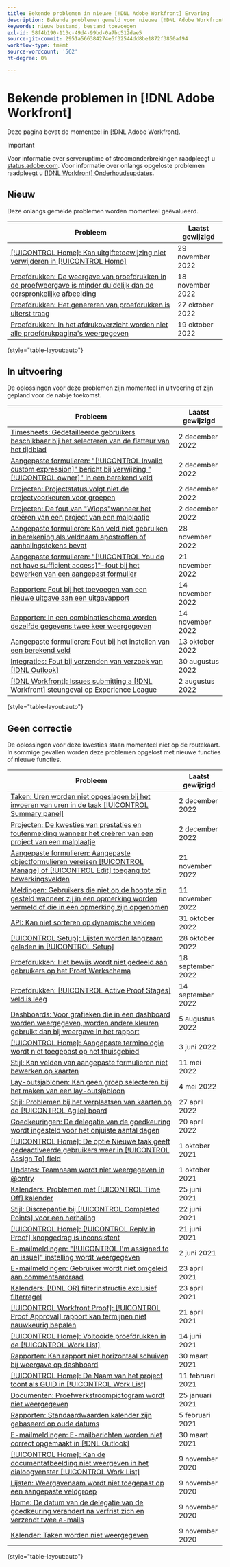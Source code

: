 ```yaml
---
title: Bekende problemen in nieuwe [!DNL Adobe Workfront] Ervaring
description: Bekende problemen gemeld voor nieuwe [!DNL Adobe Workfront] Ervaring
keywords: nieuw bestand, bestand toevoegen
exl-id: 58f4b190-113c-49d4-99bd-0a7bc512dae5
source-git-commit: 2951a566384274e5f32544dd8be1872f3850af94
workflow-type: tm+mt
source-wordcount: '562'
ht-degree: 0%

---
```


# Bekende problemen in [!DNL Adobe Workfront]

Deze pagina bevat de momenteel in [!DNL Adobe Workfront].

>[!IMPORTANT]
>
>Voor informatie over serveruptime of stroomonderbrekingen raadpleegt u [status.adobe.com](https://status.adobe.com). Voor informatie over onlangs opgeloste problemen raadpleegt u [[!DNL Workfront] Onderhoudsupdates](../maintenance/current-updates.md).

## Nieuw

Deze onlangs gemelde problemen worden momenteel geëvalueerd.

| **Probleem** | **Laatst gewijzigd** |
| -----------------------------------------------------------------| ----------------- |
| [[!UICONTROL Home]: Kan uitgiftetoewijzing niet verwijderen in [!UICONTROL Home]](known-issues-workfront/wf-home-cannot-remove-assignment.md) | 29 november 2022 |
| [Proefdrukken: De weergave van proefdrukken in de proefweergave is minder duidelijk dan de oorspronkelijke afbeelding](known-issues-workfront/wf-proofs-are-blurry.md) | 18 november 2022 |
| [Proefdrukken: Het genereren van proefdrukken is uiterst traag](known-issues-workfront/wf-proofs-slow-proof-generation.md) | 27 oktober 2022 |
| [Proefdrukken: In het afdrukoverzicht worden niet alle proefdrukpagina&#39;s weergegeven](known-issues-workfront-proof/proof-print-summary-not-showing-all-pages.md) | 19 oktober 2022 |

{style=&quot;table-layout:auto&quot;}


## In uitvoering

De oplossingen voor deze problemen zijn momenteel in uitvoering of zijn gepland voor de nabije toekomst.

| **Probleem** | **Laatst gewijzigd** |
| -----------------------------------------------------------------| ----------------- |
| [Timesheets: Gedetailleerde gebruikers beschikbaar bij het selecteren van de fiatteur van het tijdblad](known-issues-workfront/wf-custom-form-error-when-referencing-owner.md) | 2 december 2022 |
| [Aangepaste formulieren: &quot;[!UICONTROL Invalid custom expression]&quot; bericht bij verwijzing &quot;[!UICONTROL owner]&quot; in een berekend veld](known-issues-workfront/wf-custom-form-error-when-referencing-owner.md) | 2 december 2022 |
| [Projecten: Projectstatus volgt niet de projectvoorkeuren voor groepen](known-issues-workfront/wf-projects-group-statuses-do-not-apply.md) | 2 december 2022 |
| [Projecten: De fout van &quot;Wiops&quot;wanneer het creëren van een project van een malplaatje](known-issues-workfront/wf-projects-whoops-error-when-creating-project-from-template.md) | 2 december 2022 |
| [Aangepaste formulieren: Kan veld niet gebruiken in berekening als veldnaam apostroffen of aanhalingstekens bevat](known-issues-workfront/wf-custom-forms-special-character-in-field-name.md) | 28 november 2022 |
| [Aangepaste formulieren: &quot;[!UICONTROL You do not have sufficient access]&quot;-fout bij het bewerken van een aangepast formulier](known-issues-workfront/wf-custom-forms-you-do-not-have-sufficient-access.md) | 21 november 2022 |
| [Rapporten: Fout bij het toevoegen van een nieuwe uitgave aan een uitgavapport](known-issues-workfront/wf-reports-whoops-error-with-issue-report.md) | 14 november 2022 |
| [Rapporten: In een combinatieschema worden dezelfde gegevens twee keer weergegeven](known-issues-workfront/wf-reports-chart-does-not-compare-different-items.md) | 14 november 2022 |
| [Aangepaste formulieren: Fout bij het instellen van een berekend veld](known-issues-workfront/wf-custom-forms-error-with-calculated-field.md) | 13 oktober 2022 |
| [Integraties: Fout bij verzenden van verzoek van [!DNL Outlook] ](known-issues-workfront/wf-integrations-error-when-creating-request-from-outlook.md) | 30 augustus 2022 |
| [[!DNL Workfront]: Issues submitting a [!DNL Workfront] steungeval op Experience League](known-issues-workfront/wf-support-issues-submitting-support-case.md) | 2 augustus 2022 |

{style=&quot;table-layout:auto&quot;}

## Geen correctie

De oplossingen voor deze kwesties staan momenteel niet op de routekaart. In sommige gevallen worden deze problemen opgelost met nieuwe functies of nieuwe functies.

| **Probleem** | **Laatst gewijzigd** |
| -----------------------------------------------------------------| ----------------- |
| [Taken: Uren worden niet opgeslagen bij het invoeren van uren in de taak [!UICONTROL Summary panel]](known-issues-workfront/wf-hours-do-not-save-when-scrolling-summary-panel.md) | 2 december 2022 |
| [Projecten: De kwesties van prestaties en foutenmelding wanneer het creëren van een project van een malplaatje](known-issues-workfront/wf-issues-when-creating-project-from-template.md) | 2 december 2022 |
| [Aangepaste formulieren: Aangepaste objectformulieren vereisen [!UICONTROL Manage] of [!UICONTROL Edit] toegang tot bewerkingsvelden](known-issues-workfront/wf-custom-form-stuck-in-manage-edit-access.md) | 21 november 2022 |
| [Meldingen: Gebruikers die niet op de hoogte zijn gesteld wanneer zij in een opmerking worden vermeld of die in een opmerking zijn opgenomen](known-issues-workfront/wf-notif-users-not-receiving-email-or-inapp-notif.md) | 11 november 2022 |
| [API: Kan niet sorteren op dynamische velden](known-issues-workfront/wf-api-cannot-sort-by-dynamic-fields.md) | 31 oktober 2022 |
| [[!UICONTROL Setup]: Lijsten worden langzaam geladen in [!UICONTROL Setup]](known-issues-workfront/wf-setup-lists-load-slowly.md) | 28 oktober 2022 |
| [Proefdrukken: Het bewijs wordt niet gedeeld aan gebruikers op het Proef Werkschema](known-issues-workfront-proof/proof-user-in-stage-does-not-get-access.md) | 18 september 2022 |
| [Proefdrukken: [!UICONTROL Active Proof Stages] veld is leeg](known-issues-workfront/wf-documents-stages-do-not-populate-on-proof.md) | 14 september 2022 |
| [Dashboards: Voor grafieken die in een dashboard worden weergegeven, worden andere kleuren gebruikt dan bij weergave in het rapport](known-issues-workfront/wf-dashboard-reports-wrong-color.md) | 5 augustus 2022 |
| [[!UICONTROL Home]: Aangepaste terminologie wordt niet toegepast op het thuisgebied](known-issues-workfront/wf-home-custom-term-not-applied-to-home.md) | 3 juni 2022 |
| [Stijl: Kan velden van aangepaste formulieren niet bewerken op kaarten](known-issues-workfront/wf-agile-cannot-edit-fields-custom-cards.md) | 11 mei 2022 |
| [Lay-outsjablonen: Kan geen groep selecteren bij het maken van een lay-outsjabloon](known-issues-workfront/wf-layout-templ-cannot-select-group.md) | 4 mei 2022 |
| [Stijl: Problemen bij het verplaatsen van kaarten op de [!UICONTROL Agile] board](known-issues-workfront/wf-agile-issues-moving-cards.md) | 27 april 2022 |
| [Goedkeuringen: De delegatie van de goedkeuring wordt ingesteld voor het onjuiste aantal dagen](known-issues-workfront/wf-approval-delegation-incorrect-number-of-days.md) | 20 april 2022 |
| [[!UICONTROL Home]: De optie Nieuwe taak geeft gedeactiveerde gebruikers weer in [!UICONTROL Assign To] field](known-issues-workfront/wf-home-new-task-option-showing-deactivated-users.md) | 1 oktober 2021 |
| [Updates: Teamnaam wordt niet weergegeven in @entry](known-issues-workfront/wf-updates-team-name-not-in-mention.md) | 1 oktober 2021 |
| [Kalenders: Problemen met [!UICONTROL Time Off] kalender](known-issues-workfront/wf-calendars-issue-time-off.md) | 25 juni 2021 |
| [Stijl: Discrepantie bij [!UICONTROL Completed Points] voor een herhaling](known-issues-workfront/wf-agile-discrepancy-in-completed-points.md) | 22 juni 2021 |
| [[!UICONTROL Home]: [!UICONTROL Reply in Proof] knopgedrag is inconsistent](known-issues-workfront-proof/reply-in-proof-button-behavior-is-inconsistent.md) | 21 juni 2021 |
| [E-mailmeldingen: &quot;[!UICONTROL I'm assigned to an issue]&quot; instelling wordt weergegeven](known-issues-workfront/wf-email-notif-im-assigned-to-issue-displaying.md) | 2 juni 2021 |
| [E-mailmeldingen: Gebruiker wordt niet omgeleid aan commentaardraad](known-issues-workfront/wf-email-notif-user-not-directed-to-thread.md) | 23 april 2021 |
| [Kalenders: [!DNL OR] filterinstructie exclusief filterregel](known-issues-workfront/wf-calendars-or-filter-statement.md) | 23 april 2021 |
| [[!UICONTROL Workfront Proof]: [!UICONTROL Proof Approval] rapport kan termijnen niet nauwkeurig bepalen](known-issues-workfront-proof/proof-approval-report-cant-accurately-determine-deadlines.md) | 21 april 2021 |
| [[!UICONTROL Home]: Voltooide proefdrukken in de [!UICONTROL Work List]](known-issues-workfront-proof/completed-proofs-stuck-in-the-work-list.md) | 14 juni 2021 |
| [Rapporten: Kan rapport niet horizontaal schuiven bij weergave op dashboard](known-issues-workfront/wf-reports-cannot-scroll-horizontally.md) | 30 maart 2021 |
| [[!UICONTROL Home]: De Naam van het project toont als GUID in [!UICONTROL Work List]](known-issues-workfront/wf-home-project-name-shows-as-guid.md) | 11 februari 2021 |
| [Documenten: Proefwerkstroompictogram wordt niet weergegeven](known-issues-workfront-proof/proof-workflow-icon-is-not-displaying.md) | 25 januari 2021 |
| [Rapporten: Standaardwaarden kalender zijn gebaseerd op oude datums](known-issues-workfront/wf-reports-caledar-defaults-to-old-dates.md) | 5 februari 2021 |
| [E-mailmeldingen: E-mailberichten worden niet correct opgemaakt in [!DNL Outlook]](known-issues-workfront/wf-email-notif-not-formatting-in-outlook.md) | 30 maart 2021 |
| [[!UICONTROL Home]: Kan de documentafbeelding niet weergeven in het dialoogvenster [!UICONTROL Work List]](known-issues-workfront/wf-home-unable-to-view-document-image.md) | 9 november 2020 |
| [Lijsten: Weergavenaam wordt niet toegepast op een aangepaste veldgroep](known-issues-workfront/wf-lists-display-name-not-applied-to-grouping.md) | 9 november 2020 |
| [Home: De datum van de delegatie van de goedkeuring verandert na verfrist zich en verzendt twee e-mails](known-issues-workfront/wf-home-approval-delegation-dates-changing.md) | 9 november 2020 |
| [Kalender: Taken worden niet weergegeven](known-issues-workfront/wf-calendar-tasks-not-displaying.md) | 9 november 2020 |

{style=&quot;table-layout:auto&quot;}

